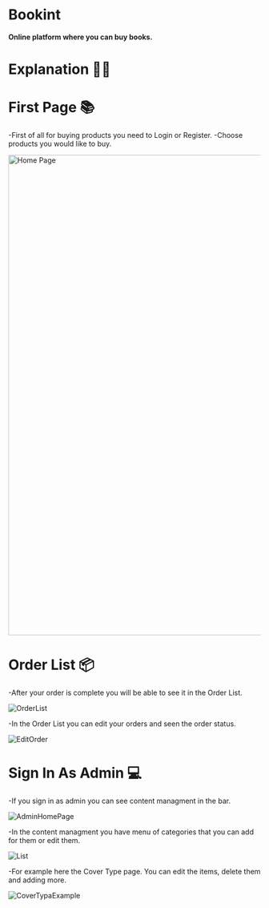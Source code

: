 # Bookint
**Online platform where you can buy books.**


# Explanation 👨‍🏫

# First Page 📚
-First of all for buying products you need to Login or Register.
-Choose products you would like to buy. 

<img width="959" alt="Home Page" src="https://user-images.githubusercontent.com/119413782/230081229-0f4350e1-0aa0-4c4d-b5e3-989e87f8c87d.png">

# Order List 📦
-After your order is complete you will be able to see it in the Order List.

![OrderList](https://user-images.githubusercontent.com/119413782/230081622-363b1c7d-c495-4501-bb50-2fa99125357e.jpg)

-In the Order List you can edit your orders and seen the order status. 

![EditOrder](https://user-images.githubusercontent.com/119413782/230082284-d502ad08-ab99-477c-8f23-16a8a2d17426.jpg)

# Sign In As Admin 💻
-If you sign in as admin you can see content managment in the bar.

![AdminHomePage](https://user-images.githubusercontent.com/119413782/230082830-c5fddad0-fdca-46c9-a8e7-f5b2d97af84f.jpg)

-In the content managment you have menu of categories that you can add for them or edit them.

![List](https://user-images.githubusercontent.com/119413782/230083101-0d16b1a1-3335-418d-aef0-b736f8f659b7.jpg)

-For example here the Cover Type page. You can edit the items, delete them and adding more.

![CoverTypaExample](https://user-images.githubusercontent.com/119413782/230083474-23ae5a0b-7837-4f82-82f9-9b3d948070fb.jpg)

